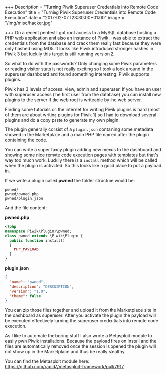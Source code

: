 +++
Description = "Turning Piwik Superuser Credentials into Remote Code Execution"
title = "Turning Piwik Superuser Credentials into Remote Code Execution"
date = "2017-02-07T23:30:00+01:00"
image = "/img/misc/hacker.jpg"

+++
On a recent pentest I got root access to a MySQL database hosting a PHP web application and also an instance of [Piwik](https://piwik.org/). I was able to extract the credentials from the database and crack them really fast because they were only hashed using MD5. It looks like Piwik introduced stronger hashes in Piwik 3 but luckily this target is still running version 2.

<!--more-->

So what to do with the passwords? Only changing some Piwik parameters or reading visitor stats is not really exciting so I took a look around in the superuser dashboard and found something interesting: Piwik supports plugins.

Piwik has 3 levels of access: view, admin and superuser. If you have an user with superuser access (the first user from the database) you can install new plugins to the server if the web root is writeable by the web server.

Finding some tutorials on the internet for writing Piwik plugins is hard (most of them are about writing plugins for Piwik 1) so I had to download several plugins and do a copy paste to generate my own plugin.

The plugin generally consist of a `plugin.json` containing some metadata showed in the Marketplace and a main PHP file named after the plugin containing the code.

You can write a super fancy plugin adding new menus to the dashboard and showing some nice remote code execution pages with templates but that's way too much work. Luckily there is a `install` method which will be called when the plugin is activated. So this looks like a good place to put a payload in.

If we write a plugin called **pwned** the folder structure would be:
```
pwned/
pwned/pwned.php
pwned/plugin.json
```

And the file content:

**pwned.php**
```php
<?php
namespace Piwik\Plugins\pwned;
class pwned extends \Piwik\Plugin {
  public function install()
  {
    PHP_PAYLOAD
  }
}
```

**plugin.json**
```json
{
  "name": "pwned",
  "description": "DESCRIPTION",
  "version": "1.0",
  "theme": false
}
```

You can zip those files together and upload it from the Marketplace site in the dashboard as superuser. After you activate the plugin the payload will be executed effectively turning the superuser credentials into remote code execution.

As I like to automate the boring stuff I also wrote a Metasploit module to easily pwn Piwik installations. Because the payload fires on install and the files are automatically removed once the session is opened the plugin will not show up in the Marketplace and thus be really stealthy.

You can find the Metasploit module here: https://github.com/rapid7/metasploit-framework/pull/7917
